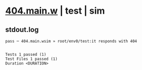 # [404.main.w](../../../../../../examples/tests/sdk_tests/api/404.main.w) | test | sim

## stdout.log
```log
pass ─ 404.main.wsim » root/env0/test:it responds with 404
 
 
Tests 1 passed (1)
Test Files 1 passed (1)
Duration <DURATION>
```

